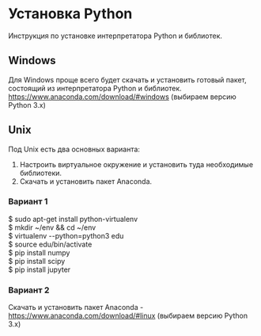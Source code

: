 # Установка Python

Инструкция по установке интерпретатора Python и библиотек.

## Windows

Для Windows проще всего будет скачать и установить готовый пакет, состоящий из интерпретатора Python и библиотек.
https://www.anaconda.com/download/#windows (выбираем версию Python 3.x)

## Unix

Под Unix есть два основных варианта:

1. Настроить виртуальное окружение и установить туда необходимые библиотеки.
2. Скачать и установить пакет Anaconda.

### Вариант 1

$ sudo apt-get install python-virtualenv  
$ mkdir ~/env && cd ~/env  
$ virtualenv --python=python3 edu  
$ source edu/bin/activate  
$ pip install numpy  
$ pip install scipy  
$ pip install jupyter  

### Вариант 2

Скачать и установить пакет Anaconda - https://www.anaconda.com/download/#linux (выбираем версию Python 3.x)
